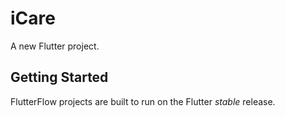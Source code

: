 # iCare

A new Flutter project.

## Getting Started

FlutterFlow projects are built to run on the Flutter _stable_ release.
